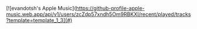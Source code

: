[![evandotsh's Apple Music](https://github-profile-apple-music.web.app/api/v1/users/zcZdp57xndh5Om9RBKXI/recent/played/tracks?template=template_1_3](#)
